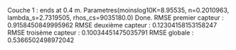 Couche 1 : ends at 0.4 m. Parametres(moinslog10K=8.95535, n=0.2010963, lambda_s=2.7319505, rhos_cs=9035180.0)
Done.
RMSE premier capteur : 0.9158450849995962
RMSE deuxième capteur : 0.12304158153158247
RMSE troisème capteur : 0.10034451475035791
RMSE globale : 0.5366502498972042